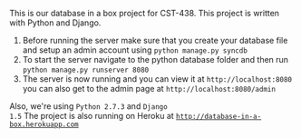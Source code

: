 This is our database in a box project for CST-438.  This project is written with Python and Django.

<ol>
<li>Before running the server make sure that you create your database file and setup an admin account using <code>python manage.py syncdb</code>
<li>To start the server navigate to the python database folder and then run <code>python manage.py runserver 8080</code></li>
<li>The server is now running and you can view it at <code>http://localhost:8080</code> you can also get to the admin page at <code>http://localhost:8080/admin</code></li>
</ol>

Also, we're using <code>Python 2.7.3</code> and <code>Django 1.5</code>
The project is also running on Heroku at <code>http://database-in-a-box.herokuapp.com</code>
